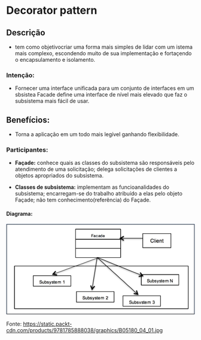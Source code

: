 # Decorator pattern

## **Descrição**
* tem como objetivocriar uma forma mais simples de lidar com um istema mais complexo, escondendo muito de sua implementação e fortaçendo o encapsulamento e isolamento.

### **Intenção:**

* Fornecer uma interface unificada para um conjunto de interfaces em um sbsistea Facade define uma interface de nível mais elevado que faz o subsistema mais fácil de usar.

## Benefícios: 
* Torna a aplicação em um todo mais legível ganhando flexibilidade.

### **Participantes:**

* **Façade:** conhece quais as classes do subsistema são responsáveis pelo atendimento de uma solicitação; delega solicitações de clientes a objetos apropriados do subsistema.

* **Classes de subsistema:** implementam as funcioanalidades do subsistema; encarregam-se do trabalho atribuído a elas pelo objeto Façade; não tem conhecimento(referência) do Façade.


<!-- ### **Quando Implementar:**

*  -->
#### Diagrama:
 ![](assets/facade.jpg)
 
 Fonte: https://static.packt-cdn.com/products/9781785888038/graphics/B05180_04_01.jpg



